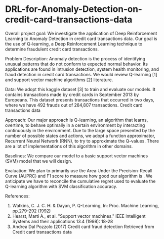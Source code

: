 # DRL-for-Anomaly-Detection-on-credit-card-transactions-data

Overall project goal:
We investigate the application of Deep Reinforcement Learning to Anomaly Detection in credit
card transactions data. Our goal is the use of Q-learning, a Deep Reinforcement Learning
technique to determine fraudulent credit card transactions.

Problem Description:
Anomaly detection is the process of identifying unusual patterns that do not conform to
expected normal behavior. Its applications are found in intrusion detection, system health
monitoring, and fraud detection in credit card transactions. We would review Q-learning [1] and
support vector machine algorithms [2] literature.

Data:
We adopt this kaggle dataset [3] to train and evaluate our models. It contains transactions made
by credit cards in September 2013 by Europeans. This dataset presents transactions that
occurred in two days, where we have 492 frauds out of 284,807 transactions.
Credit card transactions data

Approach:
Our major approach is Q-learning, an algorithm that learns, overtime, to behave optimally in a
certain environment by interacting continuously in the environment. Due to the large space
presented by the number of possible states and actions, we adopt a function approximator,
Recurrent Neural Network (RNN), to try to approximate the Q-values. There are a lot of
implementations of this algorithm in other domains.

Baselines:
We compare our model to a basic support vector machines (SVM) model that we will design.

Evaluation:
We plan to primarily use the Area Under the Precision-Recall Curve (AUPRC) and F1 score to
measure how good our algorithm is . We anticipate we have to reconcile the cumulative regret used
to evaluate the Q-learning algorithm with SVM classification accuracy.

References:
1. Watkins, C. J. C. H. & Dayan, P. Q-Learning, In: Proc. Machine Learning, pp.279-292 (1992)
2. Hearst, Marti A., et al. "Support vector machines." IEEE Intelligent Systems and their
applications 13.4 (1998): 18-28
3. Andrea Dal Pozzolo (2017) Credit card fraud detection Retrieved from Credit card
transactions data

